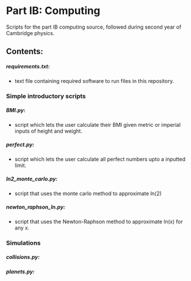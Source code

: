 # Part IB: Computing
Scripts for the part IB computing source, followed during second year of Cambridge physics.

## Contents:

##### requirements.txt:
- text file containing required software to run files in this repository.

### Simple introductory scripts

##### BMI.py:
- script which lets the user calculate their BMI given metric or imperial inputs of height and weight.

##### perfect.py:
- script which lets the user calculate all perfect numbers upto a inputted limit.

##### ln2_monte_carlo.py:
- script that uses the monte carlo method to approximate ln(2)

##### newton_raphson_ln.py:
- script that uses the Newton-Raphson method to approximate ln(x) for any x.

### Simulations

##### collisions.py:

##### planets.py:



